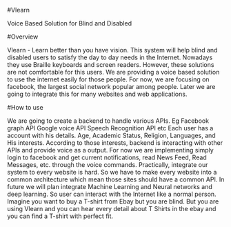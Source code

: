 #Vlearn 

Voice Based Solution for Blind and Disabled 

#Overview

Vlearn - Learn better than you have vision. This system will help blind and disabled users to satisfy the day to day needs in the Internet. Nowadays they use Braille keyboards and screen readers. However, these solutions are not comfortable for this users. We are providing a voice based solution to use the internet easily for those people.
For now, we are focusing on facebook, the largest social network popular among people. Later we are going to integrate this for many websites and web applications.

#How to use

We are going to create a backend to handle various APIs.
Eg  Facebook graph API
      Google voice API
      Speech Recognition API etc
Each user has a account with his details. Age, Academic Status, Religion, Languages, and His interests. According to those interests, backend is interacting with other APIs and provide voice as a output.
For now we are implementing simply login to facebook and get current notifications, read News Feed, Read Messages, etc. through the voice commands.
Practically, integrate our system to every website is hard. So we have to make every website into a common architecture which mean those sites should have a common API. In future we will plan integrate Machine Learning and Neural networks and deep learning. So user can interact with the Internet like a normal person.
Imagine you want to buy a T-shirt from Ebay but you are blind. But you are using Vlearn and you can hear every detail about T Shirts in the ebay and you can find a T-shirt with perfect fit.

